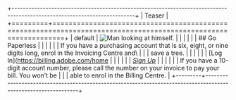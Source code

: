 +-------------------------------------------------------------------------------------------------------------------------+
| Teaser                                                                                                                  |
+=========+===============================================================================================================+
| default | ![Man looking at himself.][image1]                                                                            |
|         |                                                                                                               |
|         | ## Go Paperless                                                                                               |
|         |                                                                                                               |
|         | If you have a purchasing account that is six, eight, or nine digits long, enrol in the Invoicing Centre and\  |
|         | save a tree.                                                                                                  |
|         |                                                                                                               |
|         | [Log In](https://billing.adobe.com/home                                                                       |
|         |                                                                                                               |
|         | _[Sign Up](https://adobe.com/signup)_                                                                         |
|         |                                                                                                               |
|         | If you have a 10-digit account number, please call the number on your invoice to pay your bill. You won’t be  |
|         | able to enrol in the Billing Centre.                                                                          |
+---------+---------------------------------------------------------------------------------------------------------------+

[image1]: https://www.adobe.com/images/super.jpg?w=960&h=540
